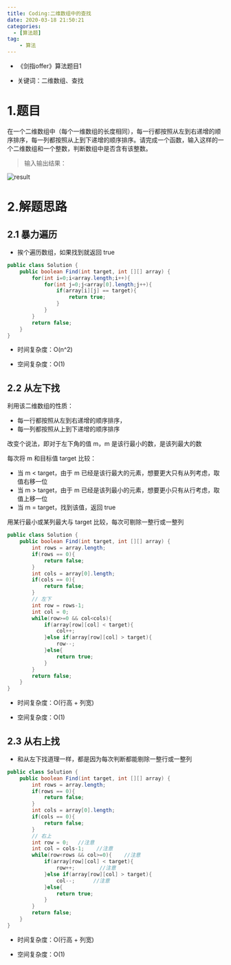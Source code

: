 ```yaml
---
title: Coding:二维数组中的查找
date: 2020-03-18 21:50:21
categories:
  - [算法题]
tag:
    - 算法
---
```


- 《剑指offer》算法题目1

- 关键词：二维数组、查找

<!-- more -->

# 1.题目

在一个二维数组中（每个一维数组的长度相同），每一行都按照从左到右递增的顺序排序，每一列都按照从上到下递增的顺序排序。请完成一个函数，输入这样的一个二维数组和一个整数，判断数组中是否含有该整数。

> 输入输出结果：

![result](https://i.loli.net/2020/03/18/Ftms6o1OpCNdPQc.png)

# 2.解题思路

## 2.1 暴力遍历

- 挨个遍历数组，如果找到就返回 true

```java
public class Solution {
    public boolean Find(int target, int [][] array) {
        for(int i=0;i<array.length;i++){
            for(int j=0;j<array[0].length;j++){
                if(array[i][j] == target){
                    return true;
                }
            }
        }
        return false;
    }
}
```

- 时间复杂度：O(n^2)

- 空间复杂度：O(1)

## 2.2 从左下找

利用该二维数组的性质：

- 每一行都按照从左到右递增的顺序排序，
- 每一列都按照从上到下递增的顺序排序

改变个说法，即对于左下角的值 m，m 是该行最小的数，是该列最大的数

每次将 m 和目标值 target 比较：

- 当 m < target，由于 m 已经是该行最大的元素，想要更大只有从列考虑，取值右移一位
- 当 m > target，由于 m 已经是该列最小的元素，想要更小只有从行考虑，取值上移一位
- 当 m = target，找到该值，返回 true

用某行最小或某列最大与 target 比较，每次可剔除一整行或一整列

```java
public class Solution {
    public boolean Find(int target, int [][] array) {
        int rows = array.length;
        if(rows == 0){
            return false;
        }
        int cols = array[0].length;
        if(cols == 0){
            return false;
        }
        // 左下
        int row = rows-1;
        int col = 0;
        while(row>=0 && col<cols){
            if(array[row][col] < target){
                col++;
            }else if(array[row][col] > target){
                row--;
            }else{
                return true;
            }
        }
        return false;
    }
}
```

- 时间复杂度：O(行高 + 列宽)

- 空间复杂度：O(1)

## 2.3 从右上找

- 和从左下找道理一样，都是因为每次判断都能剔除一整行或一整列

```java
public class Solution {
    public boolean Find(int target, int [][] array) {
        int rows = array.length;
        if(rows == 0){
            return false;
        }
        int cols = array[0].length;
        if(cols == 0){
            return false;
        }
        // 右上
        int row = 0;   //注意
        int col = cols-1;    //注意
        while(row<rows && col>=0){    //注意
            if(array[row][col] < target){
                row++;        //注意
            }else if(array[row][col] > target){
                col--;      //注意
            }else{
                return true;
            }
        }
        return false;
    }
}
```

- 时间复杂度：O(行高 + 列宽)

- 空间复杂度：O(1)

